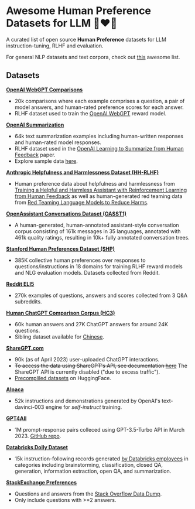 # Awesome Human Preference Datasets for LLM 🧑❤️🤖
A curated list of open source **Human Preference** datasets for LLM instruction-tuning, RLHF and evaluation.

For general NLP datasets and text corpora, check out [this](https://github.com/niderhoff/nlp-datasets) awesome list.


## Datasets
[**OpenAI WebGPT Comparisons**](https://huggingface.co/datasets/openai/webgpt_comparisons)
- 20k comparisons where each example comprises a question, a pair of model answers, and human-rated preference scores for each answer. 
- RLHF dataset used to train the [OpenAI WebGPT](https://arxiv.org/abs/2112.09332) reward model.

[**OpenAI Summarization**](https://huggingface.co/datasets/openai/summarize_from_feedback)
- 64k text summarization examples including human-written responses and human-rated model responses. 
- RLHF dataset used in the [OpenAI Learning to Summarize from Human Feedback](https://arxiv.org/abs/2009.01325) paper.
- Explore sample data [here](https://openaipublic.blob.core.windows.net/summarize-from-feedback/website/index.html#/tldr_comparisons).

[**Anthropic Helpfulness and Harmlessness Dataset (HH-RLHF)**](https://huggingface.co/datasets/Anthropic/hh-rlhf) 
- Human preference data about helpfulness and harmlessness from [Training a Helpful and Harmless Assistant with Reinforcement Learning from Human Feedback](https://arxiv.org/pdf/2204.05862.pdf) as well as human-generated red teaming data from [Red Teaming Language Models to Reduce Harms](https://arxiv.org/abs/2209.07858).

[**OpenAssistant Conversations Dataset (OASST1)**](https://huggingface.co/datasets/OpenAssistant/oasst1)
- A human-generated, human-annotated assistant-style conversation corpus consisting of 161k messages in 35 languages, annotated with 461k quality ratings, resulting in 10k+ fully annotated conversation trees. 

[**Stanford Human Preferences Dataset (SHP)**](https://huggingface.co/datasets/stanfordnlp/SHP) 
- 385K collective human preferences over responses to questions/instructions in 18 domains for training RLHF reward models and NLG evaluation models. Datasets collected from Reddit.

[**Reddit ELI5**](https://huggingface.co/datasets/eli5)
- 270k examples of questions, answers and scores collected from 3 Q&A subreddits.

[**Human ChatGPT Comparison Corpus (HC3)**](https://huggingface.co/datasets/Hello-SimpleAI/HC3)
- 60k human answers and 27K ChatGPT answers for around 24K questions.
- Sibling dataset available for [Chinese](https://huggingface.co/datasets/Hello-SimpleAI/HC3-Chinese).

[**ShareGPT.com**](https://sharegpt.com/)
- 90k (as of April 2023) user-uploaded ChatGPT interactions.
- ~~To access the data using ShareGPT's API, see documentation [here](https://github.com/domeccleston/sharegpt#rest-api)~~ The ShareGPT API is currently disabled ("due to excess traffic"). 
- [Precompliled datasets](https://huggingface.co/datasets?sort=downloads&search=sharegpt) on HuggingFace.

[**Alpaca**](https://huggingface.co/datasets/tatsu-lab/alpaca)
- 52k instructions and demonstrations generated by OpenAI's text-davinci-003 engine for _self-instruct_ training.

[**GPT4All**](https://huggingface.co/datasets/nomic-ai/gpt4all_prompt_generations)
- 1M prompt-response pairs colleced using GPT-3.5-Turbo API in March 2023. [GitHub repo](https://github.com/nomic-ai/gpt4all).

[**Databricks Dolly Dataset**](https://huggingface.co/datasets/databricks/databricks-dolly-15k)
- 15k instruction-following records generated [by Databricks employees](https://www.databricks.com/blog/2023/04/12/dolly-first-open-commercially-viable-instruction-tuned-llm) in categories including brainstorming, classification, closed QA, generation, information extraction, open QA, and summarization.

[**StackExchange Preferences**](https://huggingface.co/datasets/HuggingFaceH4/stack-exchange-preferences)
- Questions and answers from the [Stack Overflow Data Dump](https://archive.org/details/stackexchange). 
- Only include questions with >=2 answers.
